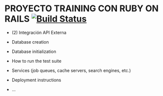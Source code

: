 # PROYECTO TRAINING CON RUBY ON RAILS [![Build Status](https://travis-ci.com/wx-inc-trainings/me-rails.svg?branch=master)](https://travis-ci.com/wx-inc-trainings/me-rails)

* (2) Integración API Externa 

* Database creation

* Database initialization

* How to run the test suite

* Services (job queues, cache servers, search engines, etc.)

* Deployment instructions

* ...
